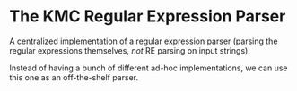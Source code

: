 The KMC Regular Expression Parser
===
A centralized implementation of a regular expression parser (parsing the
regular expressions themselves, *not* RE parsing on input strings).

Instead of having a bunch of different ad-hoc implementations, we can use this one as an off-the-shelf parser.  
